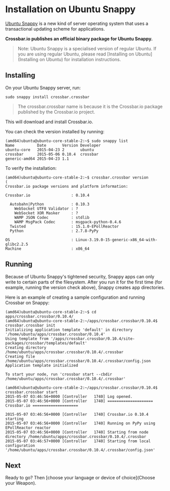 # Installation on Ubuntu Snappy

[Ubuntu Snappy](http://www.ubuntu.com/cloud/tools/snappy) is a new kind of server operating system that uses a transactional updating scheme for applications.

**Crossbar.io publishes an official binary package for Ubuntu Snappy.**

> Note: Ubuntu Snappy is a specialised version of regular Ubuntu. If you are using regular Ubuntu, please read [Installing on Ubuntu](Installing on Ubuntu) for installation instructions.


## Installing

On your Ubuntu Snappy server, run:

    sudo snappy install crossbar.crossbar

> The crossbar.crossbar name is because it is the Crossbar.io package published by the Crossbar.io project.

This will download and install Crossbar.io.

You can check the version installed by running:

```console
(amd64)ubuntu@ubuntu-core-stable-2:~$ sudo snappy list
Name          Date       Version Developer
ubuntu-core   2015-04-23 2       ubuntu
crossbar      2015-05-06 0.10.4  crossbar
generic-amd64 2015-04-23 1.1
```

To verify the installation:

```console
(amd64)ubuntu@ubuntu-core-stable-2:~$ crossbar.crossbar version
(
Crossbar.io package versions and platform information:

Crossbar.io                  : 0.10.4

  Autobahn|Python            : 0.10.3
    WebSocket UTF8 Validator : ?
    WebSocket XOR Masker     : ?
    WAMP JSON Codec          : stdlib
    WAMP MsgPack Codec       : msgpack-python-0.4.6
  Twisted                    : 15.1.0-EPollReactor
  Python                     : 2.7.8-PyPy

OS                           : Linux-3.19.0-15-generic-x86_64-with-glibc2.2.5
Machine                      : x86_64
```

## Running

Because of Ubuntu Snappy's tightened security, Snappy apps can only write to certain parts of the filesystem.
After you run it for the first time (for example, running the version check above), Snappy creates app directories.

Here is an example of creating a sample configuration and running Crossbar on Snappy:

```console
(amd64)ubuntu@ubuntu-core-stable-2:~$ cd apps/crossbar.crossbar/0.10.4/
(amd64)ubuntu@ubuntu-core-stable-2:~/apps/crossbar.crossbar/0.10.4$ crossbar.crossbar init
Initializing application template 'default' in directory '/home/ubuntu/apps/crossbar.crossbar/0.10.4'
Using template from '/apps/crossbar.crossbar/0.10.4/site-packages/crossbar/templates/default'
Creating directory /home/ubuntu/apps/crossbar.crossbar/0.10.4/.crossbar
Creating file      /home/ubuntu/apps/crossbar.crossbar/0.10.4/.crossbar/config.json
Application template initialized

To start your node, run 'crossbar start --cbdir /home/ubuntu/apps/crossbar.crossbar/0.10.4/.crossbar'

(amd64)ubuntu@ubuntu-core-stable-2:~/apps/crossbar.crossbar/0.10.4$ crossbar.crossbar start
2015-05-07 03:46:56+0000 [Controller   1740] Log opened.
2015-05-07 03:46:56+0000 [Controller   1740] ==================== Crossbar.io ====================

2015-05-07 03:46:56+0000 [Controller   1740] Crossbar.io 0.10.4 starting
2015-05-07 03:46:56+0000 [Controller   1740] Running on PyPy using EPollReactor reactor
2015-05-07 03:46:56+0000 [Controller   1740] Starting from node directory /home/ubuntu/apps/crossbar.crossbar/0.10.4/.crossbar
2015-05-07 03:46:57+0000 [Controller   1740] Starting from local configuration '/home/ubuntu/apps/crossbar.crossbar/0.10.4/.crossbar/config.json'
```

## Next

Ready to go? Then [choose your language or device of choice](Choose your Weapon).
